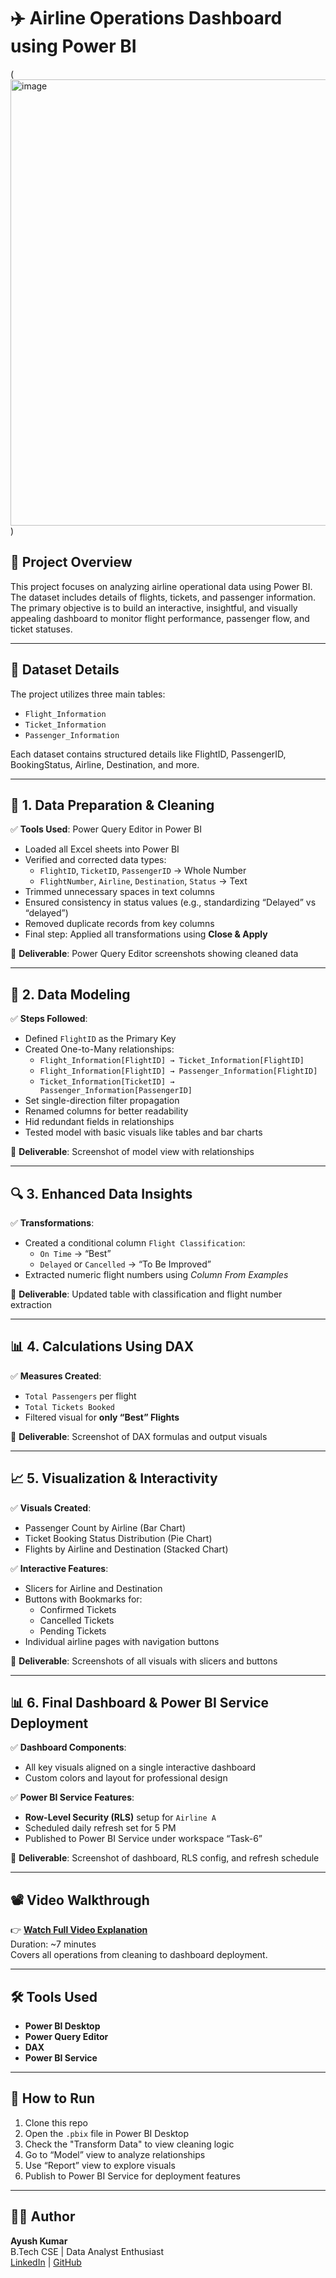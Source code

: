
# ✈️ Airline Operations Dashboard using Power BI

(<img width="883" height="714" alt="image" src="https://github.com/user-attachments/assets/374591e5-e8a2-4486-9da3-73b401d9dbb7" />
)

## 📌 Project Overview

This project focuses on analyzing airline operational data using Power BI. The dataset includes details of flights, tickets, and passenger information. The primary objective is to build an interactive, insightful, and visually appealing dashboard to monitor flight performance, passenger flow, and ticket statuses.



---

## 📁 Dataset Details

The project utilizes three main tables:
- `Flight_Information`
- `Ticket_Information`
- `Passenger_Information`

Each dataset contains structured details like FlightID, PassengerID, BookingStatus, Airline, Destination, and more.

---

## 🧹 1. Data Preparation & Cleaning

✅ **Tools Used**: Power Query Editor in Power BI

- Loaded all Excel sheets into Power BI
- Verified and corrected data types:
  - `FlightID`, `TicketID`, `PassengerID` → Whole Number
  - `FlightNumber`, `Airline`, `Destination`, `Status` → Text
- Trimmed unnecessary spaces in text columns
- Ensured consistency in status values (e.g., standardizing “Delayed” vs “delayed”)
- Removed duplicate records from key columns
- Final step: Applied all transformations using **Close & Apply**

📌 **Deliverable**: Power Query Editor screenshots showing cleaned data

---

## 🔗 2. Data Modeling 

✅ **Steps Followed**:
- Defined `FlightID` as the Primary Key
- Created One-to-Many relationships:
  - `Flight_Information[FlightID] → Ticket_Information[FlightID]`
  - `Flight_Information[FlightID] → Passenger_Information[FlightID]`
  - `Ticket_Information[TicketID] → Passenger_Information[PassengerID]`
- Set single-direction filter propagation
- Renamed columns for better readability
- Hid redundant fields in relationships
- Tested model with basic visuals like tables and bar charts

📌 **Deliverable**: Screenshot of model view with relationships

---

## 🔍 3. Enhanced Data Insights 

✅ **Transformations**:
- Created a conditional column `Flight Classification`:
  - `On Time` → “Best”
  - `Delayed` or `Cancelled` → “To Be Improved”
- Extracted numeric flight numbers using *Column From Examples*

📌 **Deliverable**: Updated table with classification and flight number extraction

---

## 📊 4. Calculations Using DAX 

✅ **Measures Created**:
- `Total Passengers` per flight
- `Total Tickets Booked`
- Filtered visual for **only “Best” Flights**

📌 **Deliverable**: Screenshot of DAX formulas and output visuals

---

## 📈 5. Visualization & Interactivity 

✅ **Visuals Created**:
- Passenger Count by Airline (Bar Chart)
- Ticket Booking Status Distribution (Pie Chart)
- Flights by Airline and Destination (Stacked Chart)

✅ **Interactive Features**:
- Slicers for Airline and Destination
- Buttons with Bookmarks for:
  - Confirmed Tickets
  - Cancelled Tickets
  - Pending Tickets
- Individual airline pages with navigation buttons

📌 **Deliverable**: Screenshots of all visuals with slicers and buttons

---

## 📊 6. Final Dashboard & Power BI Service Deployment 

✅ **Dashboard Components**:
- All key visuals aligned on a single interactive dashboard
- Custom colors and layout for professional design

✅ **Power BI Service Features**:
- **Row-Level Security (RLS)** setup for `Airline A`
- Scheduled daily refresh set for 5 PM
- Published to Power BI Service under workspace “Task-6”

📌 **Deliverable**: Screenshot of dashboard, RLS config, and refresh schedule

---

## 📽 Video Walkthrough

👉 **[Watch Full Video Explanation](https://drive.google.com/file/d/1i-HFdhkSe1dp3pU-STkSCNq1GKLPe4ZR/view?usp=drive_link)**  
Duration: ~7 minutes  
Covers all operations from cleaning to dashboard deployment.

---

## 🛠 Tools Used

- **Power BI Desktop**
- **Power Query Editor**
- **DAX**
- **Power BI Service**

---

## 📎 How to Run

1. Clone this repo
2. Open the `.pbix` file in Power BI Desktop
3. Check the "Transform Data" to view cleaning logic
4. Go to “Model” view to analyze relationships
5. Use “Report” view to explore visuals
6. Publish to Power BI Service for deployment features

---

## 🧑‍💻 Author

**Ayush Kumar**  
B.Tech CSE | Data Analyst Enthusiast  
[LinkedIn](https://www.linkedin.com/in/ayush-kumar-41374a272) | [GitHub](https://github.com/your-profile)
